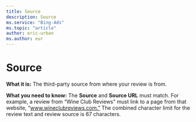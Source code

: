 ```yaml
---
title: Source
description: Source
ms.service: "Bing-Ads"
ms.topic: "article"
author: eric-urban
ms.author: eur
---
```


# Source

**What it is:** The third-party source from where your review is from.

**What you need to know:** The **Source** and **Source URL** must match. For example, a review from “Wine Club Reviews” must link to a page from that website, “www.wineclubreviews.com.” The combined character limit for the review text and review source is 67 characters.


